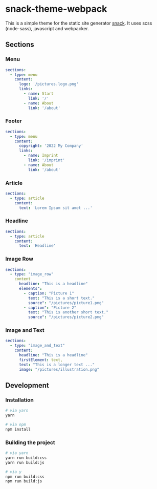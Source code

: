 # snack-theme-webpack
This is a simple theme for the static site generator [snack](https://github.com/bytehunger/snack).
It uses scss (node-sass), javascript and webpacker.


## Sections

### Menu
``` yaml
sections:
  - type: menu
    content:
      logo: '/pictures.logo.png'
      links:
        - name: Start
          link: '/'
        - name: About
          link: '/about'
```

### Footer
``` yaml
sections:
  - type: menu
    content:
      copyright: '2022 My Company'
      links:
        - name: Imprint
          link: '/imprint'
        - name: About
          link: '/about'
```


### Article
``` yaml
sections:
  - type: article
    content:
      text: 'Lorem Ipsum sit amet ...'
```

### Headline
``` yaml
sections:
  - type: article
    content:
      text: 'Headline'
```

### Image Row
``` yaml
sections:
  - type: "image_row"
    content
      headline: "This is a headline"
      elements":
        - caption: "Picture 1"
          text: "This is a short text."
          source": "/pictures/picture1.png"
        - caption": "Picture 2"
          text: "This is another short text."
          source": "/pictures/picture2.png"
```

### Image and Text
``` yaml
sections:
  - type: "image_and_text"
    content:
      headline: "This is a headline"
      firstElement: text,
      text: "This is a longer text ..."
      image: "/pictures/illustration.png"
```

## Development

### Installation
``` bash
# via yarn
yarn

# via npm
npm install
```

### Building the project
``` bash
# via yarn
yarn run build:css
yarn run build:js

# via y
npm run build:css
npm run build:js
```
